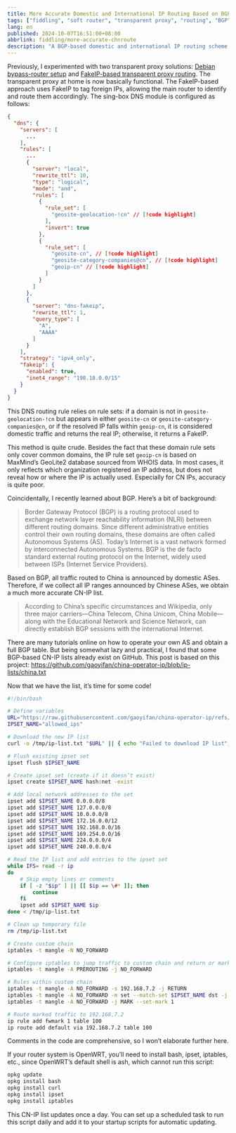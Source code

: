 ```yaml
---
title: More Accurate Domestic and International IP Routing Based on BGP
tags: ["fiddling", "soft router", "transparent proxy", "routing", "BGP"]
lang: en
published: 2024-10-07T16:51:00+08:00
abbrlink: fiddling/more-accurate-chnroute
description: "A BGP-based domestic and international IP routing scheme that enhances the efficiency and precision of transparent proxies. By tagging foreign IPs with FakeIP, the main router can intelligently route traffic to ensure smooth network connections. The DNS module configuration in sing-box is also optimized for greater flexibility and efficiency when handling DNS queries, further improving the overall network experience."
---
```

Previously, I experimented with two transparent proxy solutions: [Debian bypass-router setup](/en/fiddling/debian-as-bypass-router) and [FakeIP-based transparent proxy routing](/en/fiddling/fake-ip-based-transparent-proxy). The transparent proxy at home is now basically functional. The FakeIP-based approach uses FakeIP to tag foreign IPs, allowing the main router to identify and route them accordingly. The sing-box DNS module is configured as follows:

```json
{
  "dns": {
    "servers": [
      ...
    ],
    "rules": [
      ...
      {
        "server": "local",
        "rewrite_ttl": 10,
        "type": "logical",
        "mode": "and",
        "rules": [
          {
            "rule_set": [
              "geosite-geolocation-!cn" // [!code highlight]
            ],
            "invert": true
          },
          {
            "rule_set": [
              "geosite-cn", // [!code highlight]
              "geosite-category-companies@cn", // [!code highlight]
              "geoip-cn" // [!code highlight]
            ]
          }
        ]
      },
      {
        "server": "dns-fakeip",
        "rewrite_ttl": 1,
        "query_type": [
          "A",
          "AAAA"
        ]
      }
    ],
    "strategy": "ipv4_only",
    "fakeip": {
      "enabled": true,
      "inet4_range": "198.18.0.0/15"
    }
  }
}
```

This DNS routing rule relies on rule sets: if a domain is not in `geosite-geolocation-!cn` but appears in either `geosite-cn` or `geosite-category-companies@cn`, or if the resolved IP falls within `geoip-cn`, it is considered domestic traffic and returns the real IP; otherwise, it returns a FakeIP.

This method is quite crude. Besides the fact that these domain rule sets only cover common domains, the IP rule set `geoip-cn` is based on MaxMind’s GeoLite2 database sourced from WHOIS data. In most cases, it only reflects which organization registered an IP address, but does not reveal how or where the IP is actually used. Especially for CN IPs, accuracy is quite poor.

Coincidentally, I recently learned about BGP. Here’s a bit of background:

> Border Gateway Protocol (BGP) is a routing protocol used to exchange network layer reachability information (NLRI) between different routing domains. Since different administrative entities control their own routing domains, these domains are often called Autonomous Systems (AS). Today’s Internet is a vast network formed by interconnected Autonomous Systems. BGP is the de facto standard external routing protocol on the Internet, widely used between ISPs (Internet Service Providers).

Based on BGP, all traffic routed to China is announced by domestic ASes. Therefore, if we collect all IP ranges announced by Chinese ASes, we obtain a much more accurate CN-IP list.

> According to China’s specific circumstances and Wikipedia, only three major carriers—China Telecom, China Unicom, China Mobile—along with the Educational Network and Science Network, can directly establish BGP sessions with the international Internet.

There are many tutorials online on how to operate your own AS and obtain a full BGP table. But being somewhat lazy and practical, I found that some BGP-based CN-IP lists already exist on GitHub. This post is based on this project: https://github.com/gaoyifan/china-operator-ip/blob/ip-lists/china.txt

Now that we have the list, it’s time for some code!

```bash
#!/bin/bash

# Define variables
URL="https://raw.githubusercontent.com/gaoyifan/china-operator-ip/refs/heads/ip-lists/china.txt"
IPSET_NAME="allowed_ips"

# Download the new IP list
curl -o /tmp/ip-list.txt "$URL" || { echo "Failed to download IP list"; exit 1; }

# Flush existing ipset set
ipset flush $IPSET_NAME

# Create ipset set (create if it doesn’t exist)
ipset create $IPSET_NAME hash:net -exist

# Add local network addresses to the set
ipset add $IPSET_NAME 0.0.0.0/8
ipset add $IPSET_NAME 127.0.0.0/8
ipset add $IPSET_NAME 10.0.0.0/8
ipset add $IPSET_NAME 172.16.0.0/12
ipset add $IPSET_NAME 192.168.0.0/16
ipset add $IPSET_NAME 169.254.0.0/16
ipset add $IPSET_NAME 224.0.0.0/4
ipset add $IPSET_NAME 240.0.0.0/4

# Read the IP list and add entries to the ipset set
while IFS= read -r ip
do
    # Skip empty lines or comments
    if [ -z "$ip" ] || [[ $ip == \#* ]]; then
        continue
    fi
    ipset add $IPSET_NAME $ip
done < /tmp/ip-list.txt

# Clean up temporary file
rm /tmp/ip-list.txt

# Create custom chain
iptables -t mangle -N NO_FORWARD

# Configure iptables to jump traffic to custom chain and return or mark based on logic
iptables -t mangle -A PREROUTING -j NO_FORWARD

# Rules within custom chain
iptables -t mangle -A NO_FORWARD -s 192.168.7.2 -j RETURN
iptables -t mangle -A NO_FORWARD -m set --match-set $IPSET_NAME dst -j RETURN
iptables -t mangle -A NO_FORWARD -j MARK --set-mark 1

# Route marked traffic to 192.168.7.2
ip rule add fwmark 1 table 100
ip route add default via 192.168.7.2 table 100
```

Comments in the code are comprehensive, so I won’t elaborate further here.

If your router system is OpenWRT, you’ll need to install bash, ipset, iptables, etc., since OpenWRT’s default shell is ash, which cannot run this script:

```bash
opkg update
opkg install bash
opkg install curl
opkg install ipset
opkg install iptables
```

This CN-IP list updates once a day. You can set up a scheduled task to run this script daily and add it to your startup scripts for automatic updating.